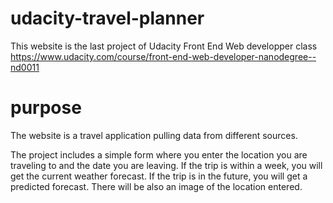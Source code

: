# udacity-travel-planner
This website is the last project of Udacity Front End Web developper class https://www.udacity.com/course/front-end-web-developer-nanodegree--nd0011

# purpose
The website is a travel application pulling data from different sources.

The project includes a simple form where you enter the location you are traveling to and the date you are leaving. If the trip is within a week, you will get the current weather forecast. If the trip is in the future, you will get a predicted forecast. There will be also an image of the location entered. 

